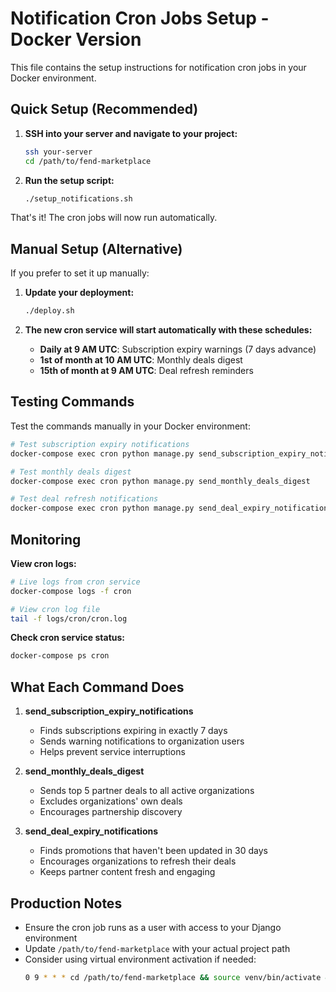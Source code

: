 # Notification Cron Jobs Setup - Docker Version

This file contains the setup instructions for notification cron jobs in your Docker environment.

## Quick Setup (Recommended)

1. **SSH into your server and navigate to your project:**
   ```bash
   ssh your-server
   cd /path/to/fend-marketplace
   ```

2. **Run the setup script:**
   ```bash
   ./setup_notifications.sh
   ```

That's it! The cron jobs will now run automatically.

## Manual Setup (Alternative)

If you prefer to set it up manually:

1. **Update your deployment:**
   ```bash
   ./deploy.sh
   ```

2. **The new cron service will start automatically with these schedules:**
   - **Daily at 9 AM UTC**: Subscription expiry warnings (7 days advance)
   - **1st of month at 10 AM UTC**: Monthly deals digest
   - **15th of month at 9 AM UTC**: Deal refresh reminders

## Testing Commands

Test the commands manually in your Docker environment:

```bash
# Test subscription expiry notifications
docker-compose exec cron python manage.py send_subscription_expiry_notifications

# Test monthly deals digest
docker-compose exec cron python manage.py send_monthly_deals_digest

# Test deal refresh notifications  
docker-compose exec cron python manage.py send_deal_expiry_notifications
```

## Monitoring

**View cron logs:**
```bash
# Live logs from cron service
docker-compose logs -f cron

# View cron log file
tail -f logs/cron/cron.log
```

**Check cron service status:**
```bash
docker-compose ps cron
```

## What Each Command Does

1. **send_subscription_expiry_notifications**
   - Finds subscriptions expiring in exactly 7 days
   - Sends warning notifications to organization users
   - Helps prevent service interruptions

2. **send_monthly_deals_digest**
   - Sends top 5 partner deals to all active organizations
   - Excludes organizations' own deals
   - Encourages partnership discovery

3. **send_deal_expiry_notifications**
   - Finds promotions that haven't been updated in 30 days
   - Encourages organizations to refresh their deals
   - Keeps partner content fresh and engaging

## Production Notes

- Ensure the cron job runs as a user with access to your Django environment
- Update `/path/to/fend-marketplace` with your actual project path
- Consider using virtual environment activation if needed:
  ```bash
  0 9 * * * cd /path/to/fend-marketplace && source venv/bin/activate && python manage.py send_subscription_expiry_notifications
  ```
